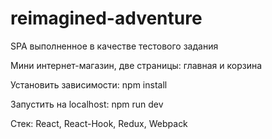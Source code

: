 # reimagined-adventure

SPA выполненное в качестве тестового задания

Мини интернет-магазин, две страницы: главная и корзина

Установить зависимости: npm install

Запустить на localhost: npm run dev

Стек: React, React-Hook, Redux, Webpack

